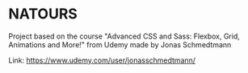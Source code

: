 
# NATOURS

Project based on the course "Advanced CSS and Sass: Flexbox, Grid, Animations and More!" from Udemy made by Jonas Schmedtmann

Link: https://www.udemy.com/user/jonasschmedtmann/









